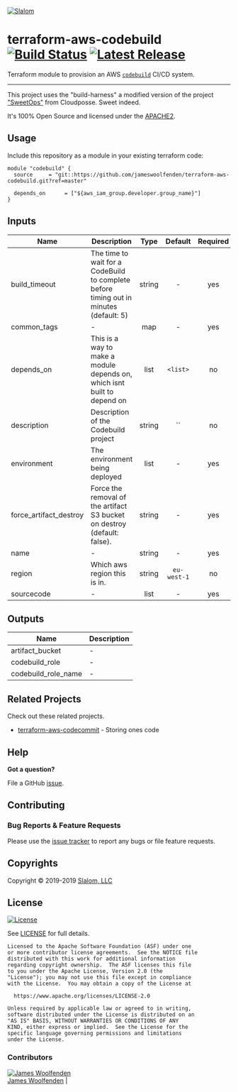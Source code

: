 <!-- This file was automatically generated by the `build-harness`. Make all changes to `README.yaml` and run `make readme` to rebuild this file. -->

[![Slalom][logo]](https://slalom.com)

# terraform-aws-codebuild [![Build Status](https://travis-ci.com/JamesWoolfenden/terraform-aws-codebuild.svg?branch=master)](https://travis-ci.com/JamesWoolfenden/terraform-aws-codebuild) [![Latest Release](https://img.shields.io/github/release/JamesWoolfenden/terraform-aws-codebuild.svg)](https://github.com/JamesWoolfenden/terraform-aws-codebuild/releases/latest)


Terraform module to provision an AWS [`codebuild`](https://aws.amazon.com/codebuild/) CI/CD system.


---

This project uses the "build-harness" a modified version of the project ["SweetOps"](https://cpco.io/sweetops) from Cloudposse. Sweet indeed.


It's 100% Open Source and licensed under the [APACHE2](LICENSE).










## Usage

Include this repository as a module in your existing terraform code:

```hcl
module "codebuild" {
  source     = "git::https://github.com/jameswoolfenden/terraform-aws-codebuild.git?ref=master"

  depends_on      = ["${aws_iam_group.developer.group_name}"]
}
```

## Inputs

| Name | Description | Type | Default | Required |
|------|-------------|:----:|:-----:|:-----:|
| build_timeout | The time to wait for a CodeBuild to complete before timing out in minutes (default: 5) | string | - | yes |
| common_tags | - | map | - | yes |
| depends_on | This is a way to make a module depends on, which isnt built to depend on | list | `<list>` | no |
| description | Description of the Codebuild project | string | `` | no |
| environment | The environment being deployed | list | - | yes |
| force_artifact_destroy | Force the removal of the artifact S3 bucket on destroy (default: false). | string | - | yes |
| name | - | string | - | yes |
| region | Which aws region this is in. | string | `eu-west-1` | no |
| sourcecode | - | list | - | yes |

## Outputs

| Name | Description |
|------|-------------|
| artifact_bucket | - |
| codebuild_role | - |
| codebuild_role_name | - |




## Related Projects

Check out these related projects.

- [terraform-aws-codecommit](https://github.com/jameswoolfenden/terraform-aws-codebuild) - Storing ones code




## Help

**Got a question?**

File a GitHub [issue](https://github.com/jameswoolfenden/terraform-aws-codebuild/issues).

## Contributing

### Bug Reports & Feature Requests

Please use the [issue tracker](https://github.com/jameswoolfenden/terraform-aws-codebuild/issues) to report any bugs or file feature requests.

## Copyrights

Copyright © 2019-2019 [Slalom, LLC](https://slalom.com)

## License

[![License](https://img.shields.io/badge/License-Apache%202.0-blue.svg)](https://opensource.org/licenses/Apache-2.0)

See [LICENSE](LICENSE) for full details.

    Licensed to the Apache Software Foundation (ASF) under one
    or more contributor license agreements.  See the NOTICE file
    distributed with this work for additional information
    regarding copyright ownership.  The ASF licenses this file
    to you under the Apache License, Version 2.0 (the
    "License"); you may not use this file except in compliance
    with the License.  You may obtain a copy of the License at

      https://www.apache.org/licenses/LICENSE-2.0

    Unless required by applicable law or agreed to in writing,
    software distributed under the License is distributed on an
    "AS IS" BASIS, WITHOUT WARRANTIES OR CONDITIONS OF ANY
    KIND, either express or implied.  See the License for the
    specific language governing permissions and limitations
    under the License.

### Contributors

  [![James Woolfenden][jameswoolfenden_avatar]][jameswoolfenden_homepage]<br/>[James Woolfenden][jameswoolfenden_homepage] |

  [jameswoolfenden_homepage]: https://github.com/jameswoolfenden
  [jameswoolfenden_avatar]: https://github.com/jameswoolfenden.png?size=150

[logo]: https://gist.githubusercontent.com/JamesWoolfenden/5c457434351e9fe732ca22b78fdd7d5e/raw/15933294ae2b00f5dba6557d2be88f4b4da21201/slalom-logo.png
[website]: https://slalom.com
[github]: https://github.com/jameswoolfenden
[linkedin]: https://www.linkedin.com/company/slalom-consulting/
[twitter]: https://twitter.com/Slalom

[share_twitter]: https://twitter.com/intent/tweet/?text=terraform-aws-codebuild&url=https://github.com/jameswoolfenden/terraform-aws-codebuild
[share_linkedin]: https://www.linkedin.com/shareArticle?mini=true&title=terraform-aws-codebuild&url=https://github.com/jameswoolfenden/terraform-aws-codebuild
[share_reddit]: https://reddit.com/submit/?url=https://github.com/jameswoolfenden/terraform-aws-codebuild
[share_facebook]: https://facebook.com/sharer/sharer.php?u=https://github.com/jameswoolfenden/terraform-aws-codebuild
[share_googleplus]: https://plus.google.com/share?url=https://github.com/jameswoolfenden/terraform-aws-codebuild
[share_email]: mailto:?subject=terraform-aws-codebuild&body=https://github.com/jameswoolfenden/terraform-aws-codebuild
